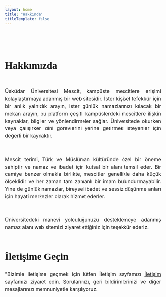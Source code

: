 ```yaml
---
layout: home
title: "Hakkında"
titleTemplate: false
---
```


<!-- HERO -->
<main class="container1">

<section class="prayerabout-hero-wrapper">
<h1 class="h1_default_about">Hakkımızda</h1>
<div class="prayerabout-hero-paragraphs">
<p class="p_default_about">Üsküdar Üniversitesi Mescit, kampüste mescitlere erişimi kolaylaştırmaya adanmış bir web sitesidir. İster kişisel tefekkür için bir anlık yalnızlık arayın, ister günlük namazlarınızı kılacak bir mekan arayın, bu platform çeşitli kampüslerdeki mescitlere ilişkin kaynaklar, bilgiler ve yönlendirmeler sağlar. Üniversitede okurken veya çalışırken dini görevlerini yerine getirmek isteyenler için değerli bir kaynaktır.</p>
<p class="p_default_about">Mescit terimi, Türk ve Müslüman kültüründe özel bir öneme sahiptir ve namaz ve ibadet için kutsal bir alanı temsil eder. Bir camiye benzer olmakla birlikte, mescitler genellikle daha küçük ölçeklidir ve her zaman tam zamanlı bir imam bulundurmayabilir. Yine de günlük namazlar, bireysel ibadet ve sessiz düşünme anları için hayati merkezler olarak hizmet ederler.</p>
<p class="p_default_about">Üniversitedeki manevi yolculuğunuzu desteklemeye adanmış namaz alanı web sitemizi ziyaret ettiğiniz için teşekkür ederiz.</p>
</div>
<h3 class="h3_default_about">İletişime Geçin</h3>
<div class="prayerabout-hero-paragraphs">
<p class="p_default_about">"Bizimle iletişime geçmek için lütfen İletişim sayfamızı <a class="contact_link" href="/contact">İletişim sayfamızı</a> ziyaret edin. Sorularınızı, geri bildirimlerinizi ve diğer mesajlarınızı memnuniyetle karşılıyoruz.</p>
</div>
</section>

<!-- TIME -->

</main>

<style scoped>
.prayerabout-hero-wrapper{
  max-width: 1024px;
  margin:4rem 0rem 0rem 0rem;
  display: flex;
  flex-direction: column;

}
.prayerabout-hero-paragraphs{
  display: flex;
  flex-direction: column;
  gap: 1.25rem;
  margin-top:0.5rem;
  text-align: justify;
}

/* HERO*/
.h1_default_about {
  font-family: "Raleway";
  font-weight: 600;
  font-size:  1.999rem;
}
.p_default_about{
  font-family: "inter";
  font-size: 1rem;
  font-weight: normal;
  
}

.h3_default_about{
  font-family: "Raleway";
  font-weight: 600;
  font-size:1.999rem;
  margin:3rem 0rem 0rem 0rem;
  

}
.contact_link{
  text-decoration: underline;
}
.container1 *{
line-height: calc(1em + 0.5rem);
}
  </style>
